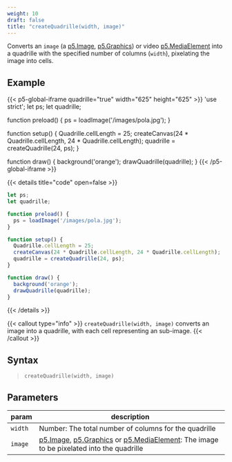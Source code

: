 ```yaml
---
weight: 10
draft: false
title: "createQuadrille(width, image)"
---
```


Converts an `image` (a [p5.Image](https://p5js.org/reference/#/p5.Image), [p5.Graphics](https://p5js.org/reference/#/p5.Graphics)) or video [p5.MediaElement](https://p5js.org/reference/p5/p5.MediaElement/) into a quadrille with the specified number of columns (`width`), pixelating the image into cells.

## Example

{{< p5-global-iframe quadrille="true" width="625" height="625" >}}
'use strict';
let ps;
let quadrille;

function preload() {
  ps = loadImage('/images/pola.jpg');
}

function setup() {
  Quadrille.cellLength = 25;
  createCanvas(24 * Quadrille.cellLength, 24 * Quadrille.cellLength);
  quadrille = createQuadrille(24, ps);
}

function draw() {
  background('orange');
  drawQuadrille(quadrille);
}
{{< /p5-global-iframe >}}

{{< details title="code" open=false >}}
```js
let ps;
let quadrille;

function preload() {
  ps = loadImage('/images/pola.jpg');
}

function setup() {
  Quadrille.cellLength = 25;
  createCanvas(24 * Quadrille.cellLength, 24 * Quadrille.cellLength);
  quadrille = createQuadrille(24, ps);
}

function draw() {
  background('orange');
  drawQuadrille(quadrille);
}
```
{{< /details >}}

{{< callout type="info" >}}
`createQuadrille(width, image)` converts an image into a quadrille, with each cell representing an sub-image.
{{< /callout >}}

## Syntax

> `createQuadrille(width, image)`

## Parameters

| param  | description                                                                                         |
|--------|-----------------------------------------------------------------------------------------------------|
| `width`  | Number: The total number of columns for the quadrille                                               |
| `image`  | [p5.Image](https://p5js.org/reference/#/p5.Image), [p5.Graphics](https://p5js.org/reference/#/p5.Graphics) or [p5.MediaElement](https://p5js.org/reference/p5/p5.MediaElement/): The image to be pixelated into the quadrille |